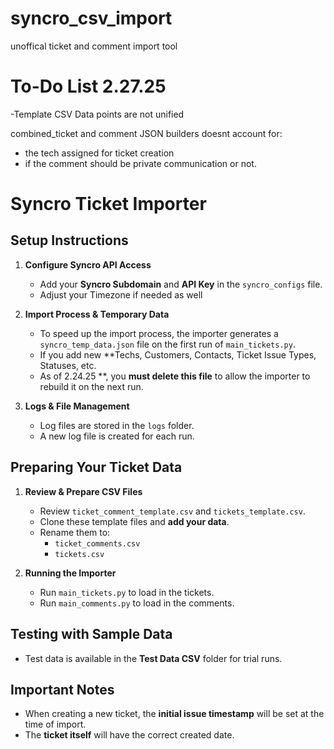 # syncro_csv_import
 unoffical ticket and comment import tool


# To-Do List 2.27.25
-Template CSV Data points are not unified

combined_ticket and comment JSON builders doesnt account for:
   - the tech assigned for ticket creation 
   - if the comment should be private communication or not.



# Syncro Ticket Importer

## Setup Instructions

1. **Configure Syncro API Access**  
   - Add your **Syncro Subdomain** and **API Key** in the `syncro_configs` file.
   - Adjust your Timezone if needed as well

2. **Import Process & Temporary Data**  
   - To speed up the import process, the importer generates a `syncro_temp_data.json` file on the first run of `main_tickets.py`.  
   - If you add new **Techs, Customers, Contacts, Ticket Issue Types, Statuses, etc.
   - As of 2.24.25 **, you **must delete this file** to allow the importer to rebuild it on the next run.

3. **Logs & File Management**  
   - Log files are stored in the `logs` folder.  
   - A new log file is created for each run.

## Preparing Your Ticket Data

1. **Review & Prepare CSV Files**  
   - Review `ticket_comment_template.csv` and `tickets_template.csv`.  
   - Clone these template files and **add your data**.  
   - Rename them to:
     - `ticket_comments.csv`
     - `tickets.csv`

2. **Running the Importer**  
   - Run `main_tickets.py` to load in the tickets.  
   - Run `main_comments.py` to load in the comments.

## Testing with Sample Data

- Test data is available in the **Test Data CSV** folder for trial runs.

## Important Notes

- When creating a new ticket, the **initial issue timestamp** will be set at the time of import.  
- The **ticket itself** will have the correct created date.

